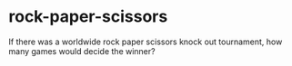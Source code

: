 # rock-paper-scissors
If there was a worldwide rock paper scissors knock out tournament, how many games would decide the winner?
